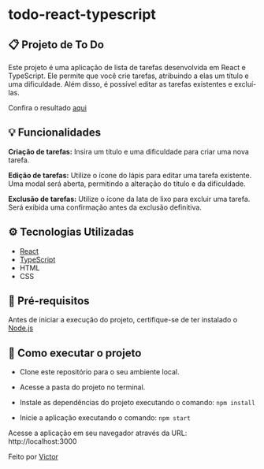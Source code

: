 # todo-react-typescript

## 📋 Projeto de To Do
Este projeto é uma aplicação de lista de tarefas desenvolvida em React e TypeScript. Ele permite que você crie tarefas, atribuindo a elas um título e uma dificuldade. Além disso, é possível editar as tarefas existentes e excluí-las.

Confira o resultado [aqui](https://to-do-react-ts.netlify.app/)

## 💡 Funcionalidades
**Criação de tarefas:** Insira um título e uma dificuldade para criar uma nova tarefa.

**Edição de tarefas:** Utilize o ícone do lápis para editar uma tarefa existente. Uma modal será aberta, permitindo a alteração do título e da dificuldade.

**Exclusão de tarefas:** Utilize o ícone da lata de lixo para excluir uma tarefa. Será exibida uma confirmação antes da exclusão definitiva.

## ⚙️ Tecnologias Utilizadas
- [React](https://react.dev/)
- [TypeScript](https://www.typescriptlang.org/)
- HTML
- CSS


## 🔧 Pré-requisitos
Antes de iniciar a execução do projeto, certifique-se de ter instalado o [Node.js](https://nodejs.org/)

## 🚀 Como executar o projeto
- Clone este repositório para o seu ambiente local.
- Acesse a pasta do projeto no terminal.
- Instale as dependências do projeto executando o comando:
``npm install``

- Inicie a aplicação executando o comando:
``npm start``

Acesse a aplicação em seu navegador através da URL: http://localhost:3000

Feito por [Victor](https://www.linkedin.com/in/victornathanael/)

